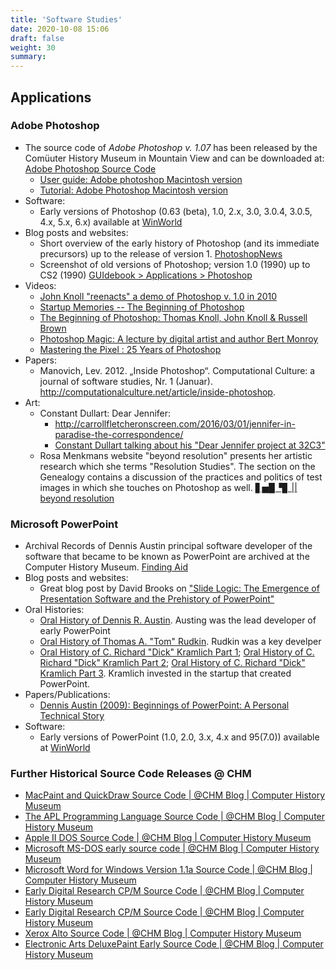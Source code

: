 ```yaml
---
title: 'Software Studies'
date: 2020-10-08 15:06
draft: false
weight: 30
summary: 
---
```


## Applications

### Adobe Photoshop

- The source code of *Adobe Photoshop v. 1.07* has been released by the Comüuter History Museum in Mountain View and can be downloaded at: [Adobe Photoshop Source Code](https://www.computerhistory.org/atchm/adobe-photoshop-source-code/)
	- [User guide: Adobe photoshop Macintosh version](https://www.computerhistory.org/collections/catalog/102640940)
	- [Tutorial: Adobe Photoshop Macintosh version](https://www.computerhistory.org/collections/catalog/102640945)
- Software:
	- Early versions of Photoshop (0.63 (beta), 1.0, 2.x, 3.0, 3.0.4, 3.0.5, 4.x, 5.x, 6.x) available at [WinWorld](https://winworldpc.com/product/adobe-photoshop/063-beta)
- Blog posts and websites:
	- Short overview of the early history of Photoshop (and its immediate precursors) up to the release of version 1. [PhotoshopNews](http://photoshopnews.com/feature-stories/photoshop-profile-thomas-john-knoll-10/)
	- Screenshot of old versions of Photoshop; version 1.0 (1990) up to CS2 (1990) [GUIdebook > Applications > Photoshop](https://guidebookgallery.org/apps/photoshop)
- Videos:
	- [John Knoll "reenacts" a demo of Photoshop v. 1.0 in 2010](https://www.youtube.com/watch?v=Tda7jCwvSzg)
	- [Startup Memories -- The Beginning of Photoshop](https://www.youtube.com/watch?v=EtzFvRjrvXM)
	- [The Beginning of Photoshop: Thomas Knoll, John Knoll & Russell Brown](https://www.youtube.com/watch?v=9n5kGFAyPzM)
	- [Photoshop Magic: A lecture by digital artist and author Bert Monroy](https://www.computerhistory.org/collections/catalog/102740180)
	- [Mastering the Pixel : 25 Years of Photoshop](https://www.computerhistory.org/collections/catalog/102740099)
- Papers:
	- Manovich, Lev. 2012. „Inside Photoshop“. Computational Culture: a journal of software studies, Nr. 1 (Januar). http://computationalculture.net/article/inside-photoshop.	
- Art:
	- Constant Dullart: Dear Jennifer:
		- http://carrollfletcheronscreen.com/2016/03/01/jennifer-in-paradise-the-correspondence/
		- [Constant Dullart talking about his "Dear Jennifer project at 32C3"](https://youtu.be/LwNBBf_9VOE)
	- Rosa Menkmans website "beyond resolution" presents her artistic research which she terms "Resolution Studies". The section on the Genealogy contains a discussion of the practices and politics of test images in which she touches on Photoshop as well. [▋▅▉▝▊ \|| beyond resolution](https://beyondresolution.info/0010-Resolution-Dispute-Genealogy)

### Microsoft PowerPoint
- Archival Records of Dennis Austin principal software developer of the software that became to be known as PowerPoint are archived at the Computer History Museum. [Finding Aid](https://archive.computerhistory.org/resources/access/text/finding-aids/102733943-Austin/102733943-Austin.pdf)
- Blog posts and websites:
	-  Great blog post by David Brooks on ["Slide Logic: The Emergence of Presentation Software and the Prehistory of PowerPoint"](https://www.computerhistory.org/atchm/slide-logic-the-emergence-of-presentation-software-and-the-prehistory-of-powerpoint/)
- Oral Histories:
	- [Oral History of Dennis R. Austin](https://www.youtube.com/watch?v=DgNIHXEHTTs&feature=youtu.be). Austing was the lead developer of early PowerPoint
	- [Oral History of Thomas A. "Tom" Rudkin](https://www.youtube.com/watch?v=YhhAdlNtfiQ&feature=youtu.be). Rudkin was a key develper
	- [Oral History of C. Richard "Dick" Kramlich Part 1](https://www.youtube.com/watch?v=zsz5T5RQsmU&feature=youtu.be); [Oral History of C. Richard "Dick" Kramlich Part 2](https://www.youtube.com/watch?v=hJm5Ml6D2_E); [Oral History of C. Richard "Dick" Kramlich Part 3](https://www.youtube.com/watch?v=zQdmaDgG6c4).  Kramlich invested in the startup that created PowerPoint.
- Papers/Publications:
	- [Dennis Austin (2009): Beginnings of PowerPoint: A Personal Technical Story](https://archive.computerhistory.org/resources/access/text/2012/06/102745695-01-acc.pdf)
- Software:
	- Early versions of PowerPoint (1.0, 2.0, 3.x, 4.x and 95(7.0)) available at [WinWorld](https://winworldpc.com/product/powerpoint/10)

	
### Further Historical Source Code Releases @ CHM

- [MacPaint and QuickDraw Source Code \| @CHM Blog | Computer History Museum](https://www.computerhistory.org/atchm/macpaint-and-quickdraw-source-code/)
- [The APL Programming Language Source Code \| @CHM Blog | Computer History Museum](https://www.computerhistory.org/atchm/the-apl-programming-language-source-code/)
- [Apple II DOS Source Code \| @CHM Blog | Computer History Museum](https://www.computerhistory.org/atchm/apple-ii-dos-source-code/)
- [Microsoft MS-DOS early source code \| @CHM Blog | Computer History Museum](https://www.computerhistory.org/atchm/microsoft-ms-dos-early-source-code/)
- [Microsoft Word for Windows Version 1.1a Source Code \| @CHM Blog | Computer History Museum](https://www.computerhistory.org/atchm/microsoft-word-for-windows-1-1a-source-code/)
- [Early Digital Research CP/M Source Code \| @CHM Blog | Computer History Museum](https://www.computerhistory.org/atchm/early-digital-research-cpm-source-code/)
- [Early Digital Research CP/M Source Code \| @CHM Blog | Computer History Museum](https://www.computerhistory.org/atchm/early-digital-research-cpm-source-code/)
- [Xerox Alto Source Code \| @CHM Blog | Computer History Museum](https://www.computerhistory.org/atchm/xerox-alto-source-code/)
- [Electronic Arts DeluxePaint Early Source Code \| @CHM Blog | Computer History Museum](https://www.computerhistory.org/atchm/electronic-arts-deluxepaint-early-source-code/)
